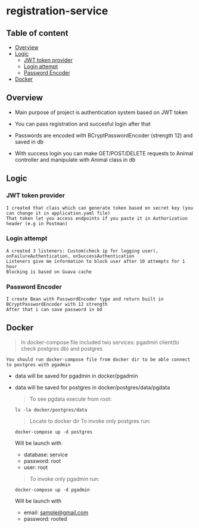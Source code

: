 # registration-service

## Table of content ##
- [Overview](#Overview)
- [Logic](#Logic)
  - [JWT token provider](#JWT-token-provider)
  - [Login attempt](#Login-attempt)
  - [Password Encoder](#Password-Encoder)
- [Docker](#Docker)




## Overview ##

- Main purpose of project is authentication system based on JWT token
- You can pass registration and succesful login after that
- Passwords are encoded with BCryptPasswordEncoder (strength 12) and saved in db

- With success login you can make GET/POST/DELETE requests to Animal controller and manipulate with Animal class in db


## Logic ##

### JWT token provider ###

    I created that class which can generate token based on secret key (you can change it in application.yaml file)
    That token let you access endpoints if you paste it in Authorization header (e.g in Postman)

### Login attempt ###

    A created 3 listeners: Custom(check ip for logging user), onFailureAuthentication, onSuccessAuthentication
    Listeners give me information to block user after 10 attempts for 1 hour
    Blocking is based on Guava cache

### Password Encoder ###
  
    I create Bean with PasswordEncoder type and return built in BCryptPasswordEncoder with 12 strength
    After that i can save password in bd


## Docker ##
> In docker-compose file included two services: pgadmin client(to check postgres db) and postgres

    You should run docker-compose file from docker dir to be able connect to postgres with pgadmin
- data will be saved for pgadmin in docker/pgadmin
- data will be saved for postgres in docker/postgres/data/pgdata
    >To see pgdata execute from root:
    
      ls -la docker/postgres/data 
    
    
   >Locate to docker dir
   >To invoke only postgres run: 
  
      docker-compose up -d postgres
    
   Will be launch with
   - database: service
   - password: root
   - user: root
   
   >To invoke only pgadmin run:
   
      docker-compose up -d pgadmin
    
   Will be launch with
   - email: sample@gmail.com
   - password: rooted
